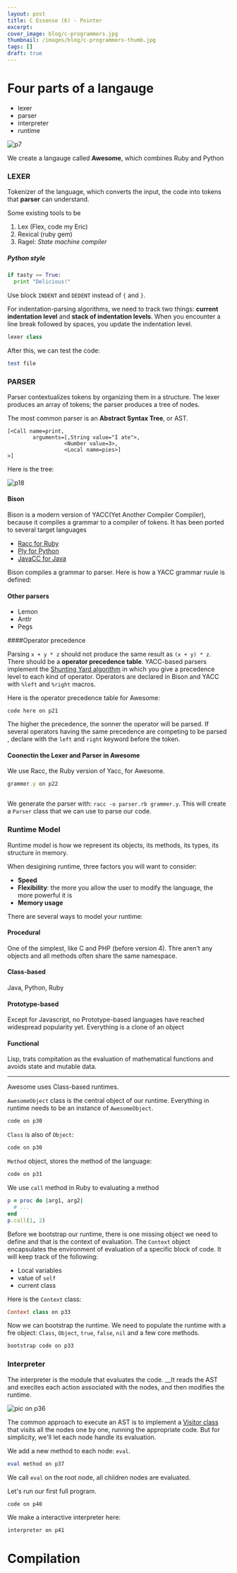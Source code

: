 ```yaml
---
layout: post
title: C Essense (6) - Pointer
excerpt:
cover_image: blog/c-programmers.jpg
thumbnail: /images/blog/c-programmers-thumb.jpg
tags: []
draft: true
---
```


# Four parts of a langauge

* lexer
* parser
* interpreter
* runtime

![p7]()

We create a langauge called __Awesome__, which combines Ruby and Python

### LEXER

Tokenizer of the language, which converts the input, the code into tokens that __parser__ can understand.

Some existing tools to be

1. Lex (Flex, code my Eric)
2. Rexical (ruby gem)
3. Ragel: _State machine compiler_


##### Python style

```python
if tasty == True:
  print "Delicious!"
```



Use block `INDENT` and `DEDENT` instead of `{` and `}`.

For indentation-parsing algorithms, we need to track two things: __current indentation level__ and __stack of indentation levels__. When you encounter a line break followed by spaces, you update the indentation level.

```ruby
lexer class

```

After this, we can test the code:

```ruby
test file
```

### PARSER

Parser contextualizes tokens by organizing them in a structure. The lexer produces an array of tokens; the parser produces a tree of nodes.

The most common parser is an __Abstract Syntax Tree__, or AST.

    [<Call name=print,
            arguments=[,String value="I ate">,
                      <Number value=3>,
                      <Local name=pies>]
    >]

Here is the tree:

![p18]()

#### Bison

Bison is a modern version of YACC(Yet Another Compiler Compiler), because it compiles a grammar to a compiler of tokens. It has been ported to several target languages

* [Racc for Ruby]()
* [Ply for Python]()
* [JavaCC for Java]()

Bison compiles a grammar to parser. Here is how a YACC grammar ruule is defined:

    



#### Other parsers

* Lemon
* Antlr
* Pegs

####Operator precedence

Parsing `x + y * z` should not produce the same result as `(x + y) * z`. There should be a __operator precedence table__. YACC-based parsers implement the [Shunting Yard algorithm]() in which you give a precedence level to each kind of operator. Operators are declared in Bison and YACC with `%left` and `%right` macros.

Here is the operator precedence table for Awesome:

    
    code here on p21

The higher the precedence, the sonner the operator will be parsed. If several operators having the same precedence are competing to be parsed , declare with the `left` and `right` keyword before the token.

#### Coonectin the Lexer and Parser in Awesome

We use Racc, the Ruby version of Yacc, for Awesome.

```ruby
grammer.y on p22



```

We generate the parser with: `racc -o parser.rb grammer.y`. This will create a `Parser` class that we can use to parse our code.

### Runtime Model

Runtime model is how we represent its objects, its methods, its types, its structure in memory. 

When desigining runtime, three factors you will want to consider:

* __Speed__
* __Flexibility__: the more you allow the user to modify the language, the more powerful it is
* __Memory usage__

There are several ways to model your runtime:

#### Procedural

One of the simplest, like C and PHP (before version 4). Thre aren't any objects and all methods often share the same namespace.

#### Class-based

Java, Python, Ruby

#### Prototype-based

Except for Javascript, no Prototype-based languages have reached widespread popularity yet. Everything is a clone of an object

#### Functional

Lisp, trats compitation as the evaluation of mathematical functions and avoids state and mutable data.

* * *

Awesome uses Class-based runtimes.

`AwesomeObject` class is the central object of our runtime. Everything in runtime needs to be an  instance of `AwesomeObject`.


```ruby
code on p30
```

`Class` is also of `Object`:

```ruby
code on p30
```

`Method` object, stores the method of the language:

```ruby
code on p31
```

We use `call` method in Ruby to evaluating a method

```ruby
p = proc do |arg1, arg2|
  # ...
end
p.call(1, 2)
```

Before we bootstrap our runtime, there is one missing object we need to define and that is the context of evaluation. The `Context` object encapsulates the environment of evaluation of a specific block of code. It will keep track of the following:

* Local variables
* value of `self`
* current class

Here is the `Context` class:

```ruby
Context class on p33
```

Now we can bootstrap the runtime. We need to populate the runtime with a fre object: `Class`, `Object`, `true`, `false`, `nil` and a few core methods.

```ruby
bootstrap code on p33

```

### Interpreter

The interpreter is the module that evaluates the code. __It reads the AST and execites each action associated with the nodes, and then modifies the runtime.

![pic on p36]()

The common approach to execute an AST is to implement a [Visitor class]() that visits all the nodes one by one, running the appropriate code. But for simplicity, we'll let each node handle its evaluation.

We add a new method to each node: `eval`.

```ruby
eval method on p37
```

We call `eval` on the root node, all children nodes are evaluated.

Let's run our first full program.

```ruby
code on p40
```

We make a interactive interpreter here:

```ruby
interpreter on p41
```

# Compilation


